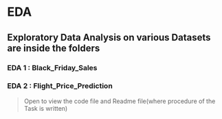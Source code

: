 # EDA

## Exploratory Data Analysis on various Datasets are inside the folders

### EDA 1 : Black_Friday_Sales
### EDA 2 : Flight_Price_Prediction

> Open to view the code file and Readme file(where procedure of the Task is written)

